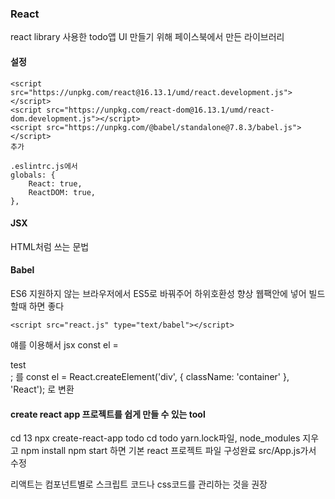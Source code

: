 ### React

react library 사용한 todo앱
UI 만들기 위해 페이스북에서 만든 라이브러리

#### 설정

    <script src="https://unpkg.com/react@16.13.1/umd/react.development.js"></script>
    <script src="https://unpkg.com/react-dom@16.13.1/umd/react-dom.development.js"></script>
    <script src="https://unpkg.com/@babel/standalone@7.8.3/babel.js"></script>
    추가

    .eslintrc.js에서
    globals: {
    	React: true,
    	ReactDOM: true,
    },

#### JSX

HTML처럼 쓰는 문법

#### Babel

ES6 지원하지 않는 브라우저에서 ES5로 바꿔주어 하위호환성 향상
웹팩안에 넣어 빌드할때 하면 좋다

    <script src="react.js" type="text/babel"></script>

얘를 이용해서 jsx
const el = <div className="container">test</div>; 를
const el = React.createElement('div', { className: 'container' }, 'React'); 로 변환

#### create react app 프로젝트를 쉽게 만들 수 있는 tool

cd 13
npx create-react-app todo
cd todo
yarn.lock파일, node_modules 지우고 npm install
npm start 하면 기본 react 프로젝트 파일 구성완료
src/App.js가서 수정

리액트는 컴포넌트별로 스크립트 코드나 css코드를 관리하는 것을 권장
